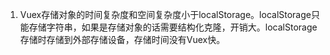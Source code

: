 1. Vuex存储对象的时间复杂度和空间复杂度小于localStorage。localStorage只能存储字符串，如果是存储对象的话需要结构化克隆，开销大。localStorage存储时存储到外部存储设备，存储时间没有Vuex快。






